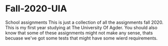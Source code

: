 # Fall-2020-UIA
School assignments
This is just a collection of all the assignments fall 2020.
This is my first year studying at The University Of Agder.
You should also know that some of these assignments might not make any sense,
thats becuase we've got some tests that might have some wierd requirements. 
